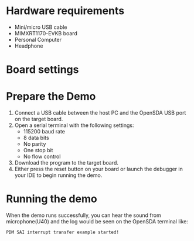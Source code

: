 Hardware requirements
=====================
- Mini/micro USB cable
- MIMXRT1170-EVKB board
- Personal Computer
- Headphone

Board settings
============

Prepare the Demo
===============
1.  Connect a USB cable between the host PC and the OpenSDA USB port on the target board.
2.  Open a serial terminal with the following settings:
    - 115200 baud rate
    - 8 data bits
    - No parity
    - One stop bit
    - No flow control
3.  Download the program to the target board.
4.  Either press the reset button on your board or launch the debugger in your IDE to begin running the demo.

Running the demo
================
When the demo runs successfully, you can hear the sound from microphone(U40) and the log would be seen on the OpenSDA terminal like:
~~~~~~~~~~~~~~~~~~~~~~~~~~~~~~~~~~~
PDM SAI interrupt transfer example started!
~~~~~~~~~~~~~~~~~~~~~~~~~~~~~~~~~~~